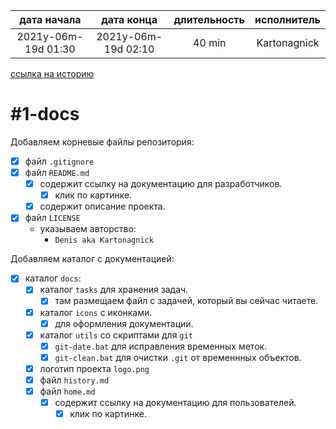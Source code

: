 
| дата начала         |     дата конца      | длительность | исполнитель  |  
|:-------------------:|:-------------------:|:------------:|:------------:|  
| 2021y-06m-19d 01:30 | 2021y-06m-19d 02:10 |    40 min    | Kartonagnick |  

[ссылка на историю](../history.md/#v000)  

#1-docs
=======

Добавляем корневые файлы репозитория:  
  - [x] файл `.gitignore`  
  - [x] файл `README.md`  
    - [x] содержит ссылку на документацию для разработчиков.  
        - [x] клик по картинке.  
    - [x] содержит описание проекта.  
  - [x] файл `LICENSE`  
    - указываем авторство:  
        - `Denis aka Kartonagnick`  

Добавляем каталог с документацией:  
  - [x] каталог `docs`:  
    - [x] каталог `tasks` для хранения задач.  
      - [x] там размещаем файл с задачей, который вы сейчас читаете.  
    - [x] каталог `icons` с иконками.  
      - [x] для оформления документации.  
    - [x] каталог `utils` со скриптами для `git`  
      - [x] `git-date.bat` для исправления временных меток.  
      - [x] `git-clean.bat` для очистки `.git` от временнных объектов.  
    - [x] логотип проекта `logo.png`  
    - [x] файл `history.md`  
    - [x] файл `home.md`  
      - [x] содержит ссылку на документацию для пользователей.  
        - [x] клик по картинке.  
